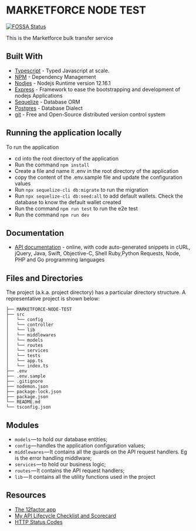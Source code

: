 # MARKETFORCE NODE TEST
[![FOSSA Status](https://app.fossa.io/api/projects/git%2Bgithub.com%2FSpring-Boot-Framework%2FSpring-Boot-Application-Template.svg?type=shield)](https://app.fossa.io/projects/git%2Bgithub.com%2FSpring-Boot-Framework%2FSpring-Boot-Application-Template?ref=badge_shield)

This is the Marketforce  bulk transfer service

## Built With


* 	[Typescript](https://www.typescriptlang.org/) - Typed Javascript at scale.
* 	[NPM](https://npm.org/) - Dependency Management
* 	[Nodjes](http://nodejs.org) - Nodejs Runtime version 12.16.1
* 	[Express](https://expressjs.com/) - Framework to ease the bootstrapping and development of nodejs Applications
* 	[Sequelize](https://www.sequelize.org/) - Database ORM
* 	[Postgres](https://www.postgresql.org/) - Database Dialect
* 	[git](https://git-scm.com/) - Free and Open-Source distributed version control system 





## Running the application locally

To run the application

* cd into the root directory of the application
* Run the command `npm install`
* Create a file and name it .env in the root directory of the application
* copy the content of the .env.sample file and update the configuration values
* Run `npx sequelize-cli db:migrate` to run the migration
* Run `npx sequelize-cli db:seed:all` to add default wallets. Check the database to know the default wallet created
* Run the command `npm run test` to run the e2e test
* Run the command `npm run dev`





## Documentation

* [API documentation](https://documenter.getpostman.com/view/6138446/Uz5CLdKn) - online, with code auto-generated snippets in cURL, jQuery, Java, Swift, Objective-C, Shell Ruby,Python Requests, Node, PHP and Go programming languages


## Files and Directories

The project (a.k.a. project directory) has a particular directory structure. A representative project is shown below:


```
├── MARKETFORCE-NODE-TEST
├── src
│   └── config
│   └── controller
│   └── lib
│   └── middlewares
│   └── models
│   └── routes
│   └── services
│   └── tests
│   └── app.ts
│   └── index.ts
├── .env
├── .env.sample
├── .gitignore
├── nodemon.json
├── package-lock.json
├── package.json
└── README.md
└── tsconfig.json
```


## Modules

- `models` — to hold our database entities;
- `config` — handles the application configuration values;
- `middlewares` — It contains all the guards on the API request handlers. Eg is the error handling middlware;
- `services` — to hold our business logic;
- `routes` — It contains the API request handlers;
- `lib` — It contains all the utility functions used in the project



## Resources

* [The 12factor app](https://12factor.net/)
* [My API Lifecycle Checklist and Scorecard](https://dzone.com/articles/my-api-lifecycle-checklist-and-scorecard)
* [HTTP Status Codes](https://www.restapitutorial.com/httpstatuscodes.html)
